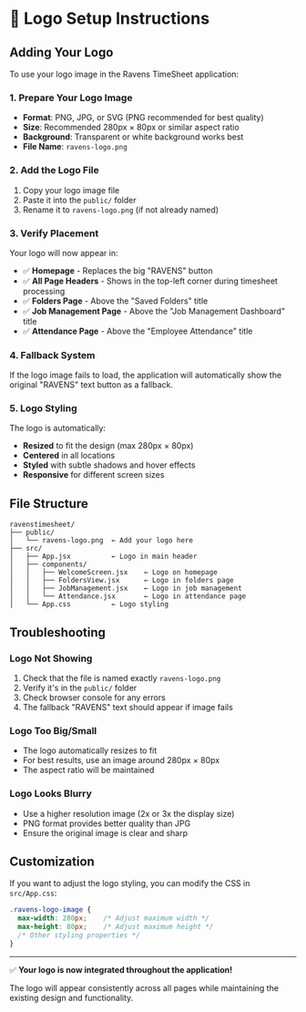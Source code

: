 # 🎨 Logo Setup Instructions

## Adding Your Logo

To use your logo image in the Ravens TimeSheet application:

### 1. Prepare Your Logo Image
- **Format**: PNG, JPG, or SVG (PNG recommended for best quality)
- **Size**: Recommended 280px × 80px or similar aspect ratio
- **Background**: Transparent or white background works best
- **File Name**: `ravens-logo.png`

### 2. Add the Logo File
1. Copy your logo image file
2. Paste it into the `public/` folder
3. Rename it to `ravens-logo.png` (if not already named)

### 3. Verify Placement
Your logo will now appear in:
- ✅ **Homepage** - Replaces the big "RAVENS" button
- ✅ **All Page Headers** - Shows in the top-left corner during timesheet processing
- ✅ **Folders Page** - Above the "Saved Folders" title
- ✅ **Job Management Page** - Above the "Job Management Dashboard" title  
- ✅ **Attendance Page** - Above the "Employee Attendance" title

### 4. Fallback System
If the logo image fails to load, the application will automatically show the original "RAVENS" text button as a fallback.

### 5. Logo Styling
The logo is automatically:
- **Resized** to fit the design (max 280px × 80px)
- **Centered** in all locations
- **Styled** with subtle shadows and hover effects
- **Responsive** for different screen sizes

## File Structure
```
ravenstimesheet/
├── public/
│   └── ravens-logo.png  ← Add your logo here
├── src/
│   ├── App.jsx          ← Logo in main header
│   ├── components/
│   │   ├── WelcomeScreen.jsx    ← Logo on homepage
│   │   ├── FoldersView.jsx      ← Logo in folders page
│   │   ├── JobManagement.jsx    ← Logo in job management
│   │   └── Attendance.jsx       ← Logo in attendance page
│   └── App.css          ← Logo styling
```

## Troubleshooting

### Logo Not Showing
1. Check that the file is named exactly `ravens-logo.png`
2. Verify it's in the `public/` folder
3. Check browser console for any errors
4. The fallback "RAVENS" text should appear if image fails

### Logo Too Big/Small
- The logo automatically resizes to fit
- For best results, use an image around 280px × 80px
- The aspect ratio will be maintained

### Logo Looks Blurry
- Use a higher resolution image (2x or 3x the display size)
- PNG format provides better quality than JPG
- Ensure the original image is clear and sharp

## Customization

If you want to adjust the logo styling, you can modify the CSS in `src/App.css`:

```css
.ravens-logo-image {
  max-width: 280px;    /* Adjust maximum width */
  max-height: 80px;    /* Adjust maximum height */
  /* Other styling properties */
}
```

---

✅ **Your logo is now integrated throughout the application!**

The logo will appear consistently across all pages while maintaining the existing design and functionality. 